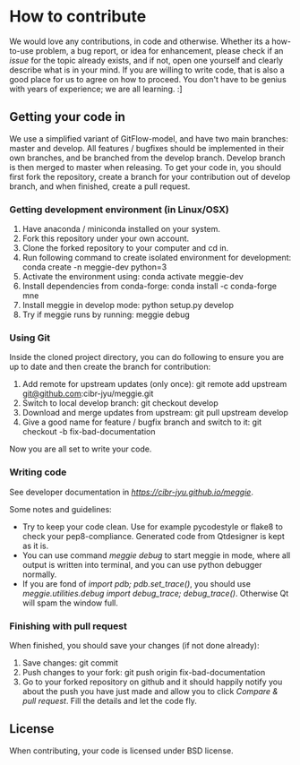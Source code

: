# How to contribute

We would love any contributions, in code and otherwise. Whether its a how-to-use problem, a bug report, or idea for enhancement, please check if an *issue* for the topic already exists, and if not, open one yourself and clearly describe what is in your mind. If you are willing to write code, that is also a good place for us to agree on how to proceed. You don't have to be genius with years of experience; we are all learning. :]

## Getting your code in

We use a simplified variant of GitFlow-model, and have two main branches: master and develop. All features / bugfixes should be implemented in their own branches, and be branched from the develop branch. Develop branch is then merged to master when releasing. To get your code in, you should first fork the repository, create a branch for your contribution out of develop branch, and when finished, create a pull request.

### Getting development environment (in Linux/OSX)

1. Have anaconda / miniconda installed on your system.
1. Fork this repository under your own account.
1. Clone the forked repository to your computer and cd in.
1. Run following command to create isolated environment for development: conda create -n meggie-dev python=3
1. Activate the environment using: conda activate meggie-dev
1. Install dependencies from conda-forge: conda install -c conda-forge mne
1. Install meggie in develop mode: python setup.py develop
1. Try if meggie runs by running: meggie debug

### Using Git 

Inside the cloned project directory, you can do following to ensure you are up to date and then create the branch for contribution:
1. Add remote for upstream updates (only once): git remote add upstream git@github.com:cibr-jyu/meggie.git
1. Switch to local develop branch: git checkout develop
1. Download and merge updates from upstream: git pull upstream develop
1. Give a good name for feature / bugfix branch and switch to it: git checkout -b fix-bad-documentation

[//]: # (Hello)

Now you are all set to write your code.

### Writing code

See developer documentation in *https://cibr-jyu.github.io/meggie*.

Some notes and guidelines:
* Try to keep your code clean. Use for example pycodestyle or flake8 to check your pep8-compliance. Generated code from Qtdesigner is kept as it is.
* You can use command *meggie debug* to start meggie in mode, where all output is written into terminal, and you can use python debugger normally.
* If you are fond of *import pdb; pdb.set_trace()*, you should use *meggie.utilities.debug import debug\_trace; debug\_trace()*. Otherwise Qt will spam the window full.

### Finishing with pull request

When finished, you should save your changes (if not done already):
1. Save changes: git commit
1. Push changes to your fork: git push origin fix-bad-documentation
1. Go to your forked repository on github and it should happily notify you about the push you have just made and allow you to click *Compare & pull request*. Fill the details and let the code fly.

## License

When contributing, your code is licensed under BSD license.

